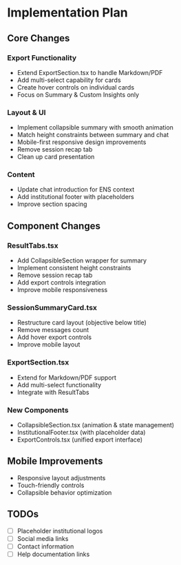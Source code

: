 # Implementation Plan

## Core Changes

### Export Functionality
- Extend ExportSection.tsx to handle Markdown/PDF
- Add multi-select capability for cards
- Create hover controls on individual cards
- Focus on Summary & Custom Insights only

### Layout & UI
- Implement collapsible summary with smooth animation
- Match height constraints between summary and chat
- Mobile-first responsive design improvements
- Remove session recap tab
- Clean up card presentation

### Content
- Update chat introduction for ENS context
- Add institutional footer with placeholders
- Improve section spacing

## Component Changes

### ResultTabs.tsx
- Add CollapsibleSection wrapper for summary
- Implement consistent height constraints
- Remove session recap tab
- Add export controls integration
- Improve mobile responsiveness

### SessionSummaryCard.tsx
- Restructure card layout (objective below title)
- Remove messages count
- Add hover export controls
- Improve mobile layout

### ExportSection.tsx
- Extend for Markdown/PDF support
- Add multi-select functionality
- Integrate with ResultTabs

### New Components
- CollapsibleSection.tsx (animation & state management)
- InstitutionalFooter.tsx (with placeholder data)
- ExportControls.tsx (unified export interface)

## Mobile Improvements
- Responsive layout adjustments
- Touch-friendly controls
- Collapsible behavior optimization

## TODOs
- [ ] Placeholder institutional logos
- [ ] Social media links
- [ ] Contact information
- [ ] Help documentation links
